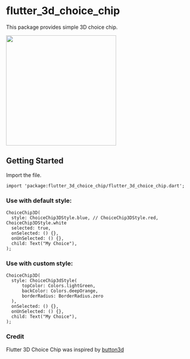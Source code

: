 # flutter_3d_choice_chip

This package provides simple 3D choice chip.

<img src="https://raw.githubusercontent.com/matwright/flutter_3d_choice_chip/main/example/flutter_3d_choice_chip.webp" width="300">



## Getting Started

Import the file.

```
import 'package:flutter_3d_choice_chip/flutter_3d_choice_chip.dart';
```

### Use with default style:

```
ChoiceChip3D(
  style: ChoiceChip3DStyle.blue, // ChoiceChip3DStyle.red, ChoiceChip3DStyle.white
  selected: true,
  onSelected: () {},
  onUnSelected: () {},
  child: Text("My Choice"),
);
```

### Use with custom style:

```
ChoiceChip3D(
  style: ChoiceChip3dStyle(
      topColor: Colors.lightGreen,
      backColor: Colors.deepOrange,
      borderRadius: BorderRadius.zero
  ),
  onSelected: () {},
  onUnSelected: () {},
  child: Text("My Choice"),
);
```

### Credit

Flutter 3D Choice Chip was inspired by [button3d](https://github.com/nguyenvanduocit/button3d)